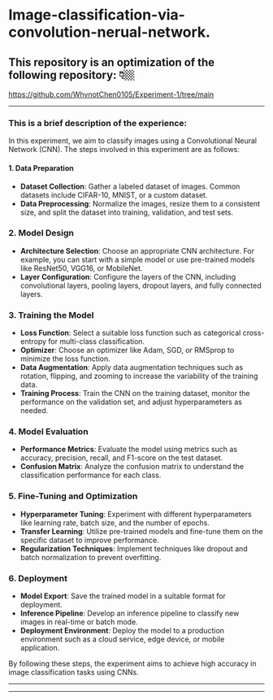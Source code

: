 # Image-classification-via-convolution-nerual-network.

## This repository is an optimization of the following repository: 👇🏼
https://github.com/WhynotChen0105/Experiment-1/tree/main

-----

### This is a brief description of the experience:
In this experiment, we aim to classify images using a Convolutional Neural Network (CNN). The steps involved in this experiment are as follows:

#### 1. Data Preparation
- **Dataset Collection**: Gather a labeled dataset of images. Common datasets include CIFAR-10, MNIST, or a custom dataset.
- **Data Preprocessing**: Normalize the images, resize them to a consistent size, and split the dataset into training, validation, and test sets.

### 2. Model Design
- **Architecture Selection**: Choose an appropriate CNN architecture. For example, you can start with a simple model or use pre-trained models like ResNet50, VGG16, or MobileNet.
- **Layer Configuration**: Configure the layers of the CNN, including convolutional layers, pooling layers, dropout layers, and fully connected layers.

### 3. Training the Model
- **Loss Function**: Select a suitable loss function such as categorical cross-entropy for multi-class classification.
- **Optimizer**: Choose an optimizer like Adam, SGD, or RMSprop to minimize the loss function.
- **Data Augmentation**: Apply data augmentation techniques such as rotation, flipping, and zooming to increase the variability of the training data.
- **Training Process**: Train the CNN on the training dataset, monitor the performance on the validation set, and adjust hyperparameters as needed.

### 4. Model Evaluation
- **Performance Metrics**: Evaluate the model using metrics such as accuracy, precision, recall, and F1-score on the test dataset.
- **Confusion Matrix**: Analyze the confusion matrix to understand the classification performance for each class.

### 5. Fine-Tuning and Optimization
- **Hyperparameter Tuning**: Experiment with different hyperparameters like learning rate, batch size, and the number of epochs.
- **Transfer Learning**: Utilize pre-trained models and fine-tune them on the specific dataset to improve performance.
- **Regularization Techniques**: Implement techniques like dropout and batch normalization to prevent overfitting.

### 6. Deployment
- **Model Export**: Save the trained model in a suitable format for deployment.
- **Inference Pipeline**: Develop an inference pipeline to classify new images in real-time or batch mode.
- **Deployment Environment**: Deploy the model to a production environment such as a cloud service, edge device, or mobile application.

By following these steps, the experiment aims to achieve high accuracy in image classification tasks using CNNs.

***
---
